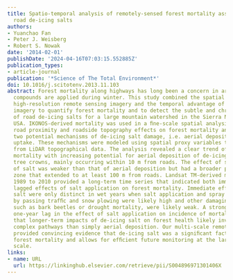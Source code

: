 ```yaml
---
title: Spatio-temporal analysis of remotely-sensed forest mortality associated with
  road de-icing salts
authors:
- Yuanchao Fan
- Peter J. Weisberg
- Robert S. Nowak
date: '2014-02-01'
publishDate: '2024-04-16T07:03:15.552885Z'
publication_types:
- article-journal
publication: '*Science of The Total Environment*'
doi: 10.1016/j.scitotenv.2013.11.103
abstract: Forest mortality along highways has long been a concern in areas where de-icing
  compounds are applied during winter. This study combined the spatial advantage of
  high-resolution remote sensing imagery and the temporal advantage of long-term archival
  imagery to quantify forest mortality and to detect the subtle and chronic effects
  of road de-icing salts for a large mountain watershed in the Sierra Nevada Mountains,
  USA. IKONOS-derived mortality was used in a ﬁne-scale spatial analysis to assess
  road proximity and roadside topography effects on forest mortality and to compare
  two potential mechanisms of de-icing salt damage, i.e. aerial deposition and soil
  uptake. These mechanisms were modeled using spatial proxy variables that were constructed
  from LiDAR topographical data. The analysis revealed a clear trend of increasing
  mortality with increasing potential for aerial deposition of de-icing salt onto
  tree crowns, mainly occurring within 10 m from roads. The effect of soil uptake
  of salt was weaker than that of aerial deposition but had a broader potential effect
  zone that extended to at least 100 m from roads. Landsat TM-derived mortality from
  1989 to 2010 provided a long-term time series that indicated both immediate and
  lagged effects of salt application on forest mortality. Immediate effects of de-icing
  salt were only distinct in wet years when salt application and spray generation
  by passing trafﬁc and snow plowing were likely high and other damaging factors,
  such as bark beetles or drought mortality, were likely weak. A strong and consistent
  one-year lag in the effect of salt application on incidence of mortality suggested
  that longer-term impacts of de-icing salt on forest health likely involved more
  complex pathways than simply aerial deposition. Our multi-scale remote sensing approach
  provided convincing evidence that de-icing salt was a signiﬁcant factor for roadside
  forest mortality and allows for efﬁcient future monitoring at the large-watershed
  scale.
links:
- name: URL
  url: https://linkinghub.elsevier.com/retrieve/pii/S004896971301406X
---
```

